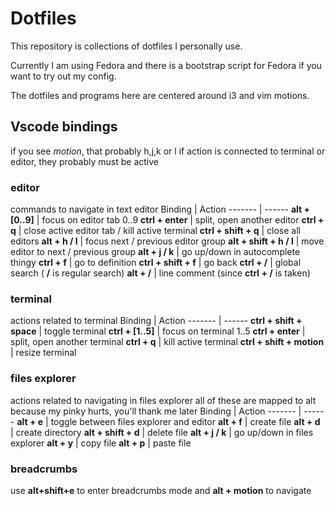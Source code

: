 # Dotfiles
This repository is collections of dotfiles I personally use.

Currently I am using Fedora and there is a bootstrap script for Fedora if you want to try out my config. 

The dotfiles and programs here are centered around i3 and vim motions.

## Vscode bindings
if you see *motion*, that probably h,j,k or l
if action is connected to terminal or editor, they probably must be active

### **editor**
commands to navigate in text editor
Binding | Action
------- | ------
**alt + [0..9]** | focus on editor tab 0..9
**ctrl + enter** | split, open another editor
**ctrl + q** | close active editor tab / kill active terminal
**ctrl + shift + q** | close all editors
**alt + h / l** | focus next / previous editor group
**alt + shift + h / l** | move editor to next / previous group
**alt + j / k** | go up/down in autocomplete thingy
**ctrl + f** | go to definition
**ctrl + shift + f** | go back
**ctrl + /** | global search ( **/** is regular search)
**alt + /** | line comment (since **ctrl + /** is taken)

### **terminal**
actions related to terminal
Binding | Action
------- | ------
**ctrl + shift + space** | toggle terminal 
**ctrl + [1..5]** | focus on terminal 1..5
**ctrl + enter** | split, open another terminal
**ctrl + q** | kill active terminal
**ctrl + shift + motion** | resize terminal

### **files explorer**
actions related to navigating in files explorer
all of these are mapped to alt because my pinky hurts, you'll thank me later
Binding | Action
------- | ------
**alt + e** | toggle between files explorer and editor
**alt + f** | create file
**alt + d** | create directory
**alt + shift + d** | delete file
**alt + j / k** | go up/down in files explorer
**alt + y** | copy file
**alt + p** | paste file

### **breadcrumbs**
use **alt+shift+e** to enter breadcrumbs mode and **alt + motion** to navigate
